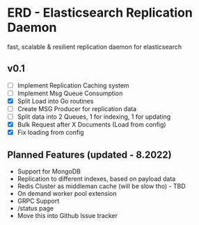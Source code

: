 # ERD - Elasticsearch Replication Daemon
fast, scalable & resilient replication daemon for elasticsearch

## v0.1

- [ ] Implement Replication Caching system
- [ ] Implement Msg Queue Consumption
- [x] Split Load into Go routines
- [ ] Create MSG Producer for replication data
- [ ] Split data into 2 Queues, 1 for indexing, 1 for updating
- [x] Bulk Request after X Documents (Load from config)
- [x] Fix loading from config

## Planned Features (updated - 8.2022)
- Support for MongoDB
- Replication to different indexes, based on payload data
- Redis Cluster as middleman cache (will be slow tho) - TBD
- On demand worker pool extension
- GRPC Support
- /status page
- Move this into Github Issue tracker
